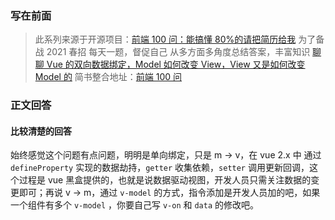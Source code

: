 ### 写在前面

> 此系列来源于开源项目：[前端 100 问：能搞懂 80%的请把简历给我](https://github.com/yygmind/blog/issues/43)
> 为了备战 2021 春招
> 每天一题，督促自己
> 从多方面多角度总结答案，丰富知识
> [聊聊 Vue 的双向数据绑定，Model 如何改变 View，View 又是如何改变 Model 的](https://github.com/Advanced-Frontend/Daily-Interview-Question/issues/34)
> 简书整合地址：[前端 100 问](https://www.jianshu.com/c/70e2e00df1b0)

### 正文回答

#### 比较清楚的回答

始终感觉这个问题有点问题，明明是单向绑定，只是 m -> v，在 vue 2.x 中 通过 `defineProperty` 实现的数据劫持，`getter` 收集依赖，`setter` 调用更新回调，这个过程是 vue 黑盒提供的，也就是说数据驱动视图，开发人员只需关注数据的变更即可；再说 v -> m，通过 `v-model` 的方式，指令添加是开发人员加的吧，如果一个组件有多个 `v-model` ，你要自己写 `v-on` 和 `data` 的修改吧。
